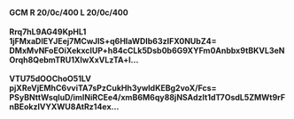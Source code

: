 #### GCM R 20/0c/400 L 20/0c/400
**Rrq7hL9AG49KpHL1**<br/>**1jFMxaDlEYJEej7MCwJIS+q6HIaWDIb63zIFX0NUbZ4=**<br/>**DMxMvNFoEOiXekxcIUP+h84cCLk5Dsb0b6G9XYFm0Anbbx9tBKVL3eNOrqh8QebmTRU1XIwXxVLzTA+l...**<br/><br/>
**VTU75dOOChoO51LV**<br/>**pjXReVjEMhC6vviTA7sPzCukHh3ywldKEBg2voX/Fcs=**<br/>**PSyBNttWsqIuD/imINiRCEe4/xmB6M6qy88jNSAdzlt1dT7OsdL5ZMWt9rFnBEokzlVYXWU8AtRz14ex...**